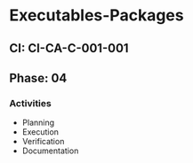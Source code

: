 # Executables-Packages

## CI: CI-CA-C-001-001
## Phase: 04

### Activities
- Planning
- Execution
- Verification
- Documentation
